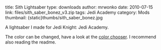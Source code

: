 title: Sith Lightsaber
type: downloads
author: mrwonko
date: 2010-07-15
link: files/sith_saber_bonez_v3.zip
tags: Jedi Academy
category: Mods
thumbnail: {static}thumbs/sith_saber_bonez.jpg

A lightsaber I made for Jedi Knight: Jedi Academy.

The color can be changed, have a look at the [color chooser]({static}/static/saberchooser/index.html). I recommend also reading the readme.
